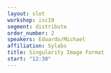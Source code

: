 ```yaml
---
layout: slot
workshop: isc19
segment: distribute
order_number: 2
speakers: Eduardo/Michael
affiliation: Sylabs
title: Singularity Image Format
start: "12:30"
---
```

